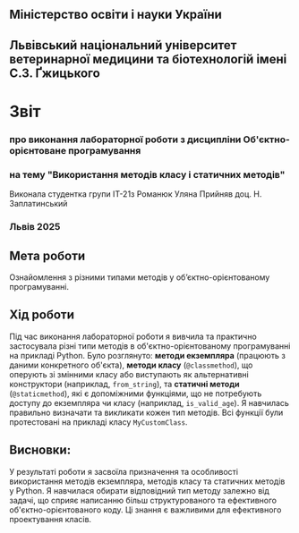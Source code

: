 ## Міністерство освіти і науки України

## Львівський національний університет ветеринарної медицини та біотехнологій імені С.З. Ґжицького

# Звіт
### про виконання лабораторної роботи з дисципліни Об'єктно-орієнтоване програмування
### на тему "Використання методів класу і статичних методів"
Виконала студентка групи ІТ-21з
Романюк Уляна
Прийняв доц. Н. Заплатинський
### Львів 2025

## Мета роботи
Ознайомлення з різними типами методів у об’єктно-орієнтованому програмуванні.

## Хід роботи
Під час виконання лабораторної роботи я вивчила та практично застосувала різні типи методів в об'єктно-орієнтованому 
програмуванні на прикладі Python. Було розглянуто: **методи екземпляра** (працюють з даними конкретного об'єкта), 
**методи класу** (`@classmethod`), що оперують зі змінними класу або виступають як альтернативні конструктори 
(наприклад, `from_string`), та **статичні методи** (`@staticmethod`), які є допоміжними функціями, що не потребують 
доступу до екземпляра чи класу (наприклад, `is_valid_age`). Я навчилась правильно визначати та викликати кожен тип 
методів. Всі функції були протестовані на прикладі класу `MyCustomClass`.

## Висновки:
У результаті роботи я засвоїла призначення та особливості використання методів екземпляра, методів класу та статичних 
методів у Python. Я навчилася обирати відповідний тип методу залежно від задачі, що сприяє написанню більш 
структурованого та ефективного об'єктно-орієнтованого коду. Ці знання є важливими для ефективного проектування класів.